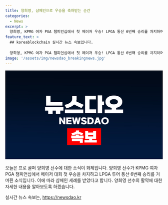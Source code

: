 ```yaml
---
title: 양희영, 샴페인으로 우승을 축하받는 순간
categories:
  - News
excerpt: >
  양희영, KPMG 여자 PGA 챔피언십에서 첫 메이저 우승! LPGA 통산 6번째 승리를 차지하며 샴페인 세례를 받았다.
feature_text: >
  ## koreablockchain 실시간 뉴스 속보입니다.

  양희영, KPMG 여자 PGA 챔피언십에서 첫 메이저 우승! LPGA 통산 6번째 승리를 차지하며 샴페인 세례를 받았다.
image: '/assets/img/newsdao_breakingnews.jpg'
---
```


<p><img src="/assets/img/newsdao_breakingnews.jpg" alt="koreablockchain 속보" /></p>

<p>오늘은 프로 골퍼 양희영 선수에 대한 소식이 화제입니다. 양희영 선수가 KPMG 여자 PGA 챔피언십에서 메이저 대회 첫 우승을 차지하고 LPGA 투어 통산 6번째 승리를 거머쥔 소식입니다. 이에 따라 샴페인 세례를 받았다고 합니다. 양희영 선수의 활약에 대한 자세한 내용을 알아보도록 하겠습니다.</p>
실시간 뉴스 속보는, <a href="https://newsdao.kr" rel="dofollow">https://newsdao.kr</a>


